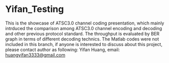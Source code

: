 # Yifan_Testing
 This is the showcase of ATSC3.0 channel coding presentation, which mainly intrduced the comparison among 
 ATSC3.0 channel encoding and decoding and other previous protocol standard. The throughput is evaluated by BER graph 
 in terms of different decoding technics. 
 The Matlab codes were not included in this branch, if anyone is interested to discuss about this project, please contact author as following:
 Yifan Huang, email: huangyifan3333@gmail.com
 
